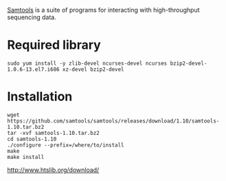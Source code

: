 [Samtools](http://www.htslib.org/) is a suite of programs for interacting with high-throughput sequencing data.

# Required library
```
sudo yum install -y zlib-devel ncurses-devel ncurses bzip2-devel-1.0.6-13.el7.i686 xz-devel bzip2-devel
```

# Installation

```
wget https://github.com/samtools/samtools/releases/download/1.10/samtools-1.10.tar.bz2
tar -xvf samtools-1.10.tar.bz2
cd samtools-1.10
./configure --prefix=/where/to/install
make
make install
```
<http://www.htslib.org/download/>
